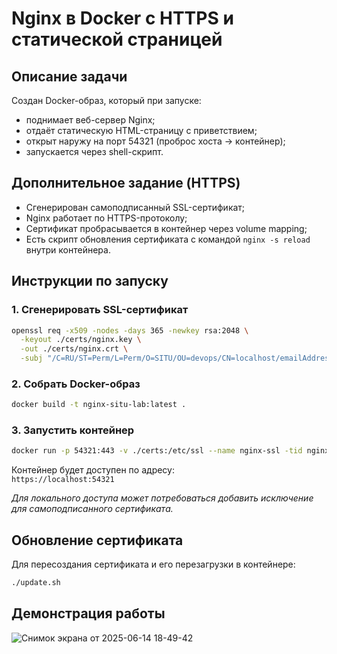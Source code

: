 # Nginx в Docker с HTTPS и статической страницей

## Описание задачи

Создан Docker-образ, который при запуске:

- поднимает веб-сервер Nginx;
- отдаёт статическую HTML-страницу с приветствием;
- открыт наружу на порт 54321 (проброс хоста → контейнер);
- запускается через shell-скрипт.

## Дополнительное задание (HTTPS)

- Сгенерирован самоподписанный SSL-сертификат;
- Nginx работает по HTTPS-протоколу;
- Сертификат пробрасывается в контейнер через volume mapping;
- Есть скрипт обновления сертификата с командой `nginx -s reload` внутри контейнера.



## Инструкции по запуску

### 1. Сгенерировать SSL-сертификат

```bash
openssl req -x509 -nodes -days 365 -newkey rsa:2048 \
  -keyout ./certs/nginx.key \
  -out ./certs/nginx.crt \
  -subj "/C=RU/ST=Perm/L=Perm/O=SITU/OU=devops/CN=localhost/emailAddress=makskryzh@gmail.com"
```

### 2. Собрать Docker-образ

```bash
docker build -t nginx-situ-lab:latest .
```

### 3. Запустить контейнер

```bash
docker run -p 54321:443 -v ./certs:/etc/ssl --name nginx-ssl -tid nginx-situ-lab
```

Контейнер будет доступен по адресу:  
`https://localhost:54321`

*Для локального доступа может потребоваться добавить исключение для самоподписанного сертификата.*

## Обновление сертификата

Для пересоздания сертификата и его перезагрузки в контейнере:

```bash
./update.sh
```
## Демонстрация работы
![Снимок экрана от 2025-06-14 18-49-42](https://github.com/user-attachments/assets/fc8a41ff-b4c9-42d5-9f63-52202e99b09b)
